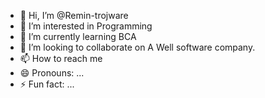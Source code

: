 - 👋 Hi, I’m @Remin-trojware
- 👀 I’m interested in Programming
- 🌱 I’m currently learning BCA
- 💞️ I’m looking to collaborate on A Well software company.
- 📫 How to reach me 
- 😄 Pronouns: ...
- ⚡ Fun fact: ...

<!---
Remin-trojware/Remin-trojware is a ✨ special ✨ repository because its `README.md` (this file) appears on your GitHub profile.
You can click the Preview link to take a look at your changes.
--->
